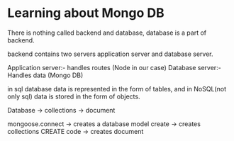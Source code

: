 # Learning about Mongo DB

There is nothing called backend and database, database is a part of backend.

backend contains two servers application server and database server.

Application server:- handles routes (Node in our case)
Database server:- Handles data (Mongo DB)

in sql database data is represented in the form of tables, and in NoSQL(not only sql) data is stored in the form of objects.

Database -> collections -> document

mongoose.connect -> creates a database
model create -> creates collections
CREATE code -> creates document
